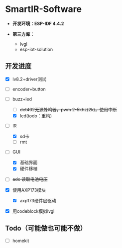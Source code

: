 # SmartIR-Software

- **开发环境：ESP-IDF 4.4.2**

- **第三方库：**

  - lvgl
  - esp-iot-solution






## 开发进度

- [x] lv8.2+driver测试
- [ ] encoder+button
- [ ] buzz+led
  - [ ] ~~det402无源蜂鸣器，pwm 2-5khz(2k)，使用中断~~
  - [x] led(todo：重构)
- [ ] IR
  - [x] sd卡
  - [ ] rmt
- [ ] GUI
  - [x] 基础界面
  - [x] 硬件移植
- [ ] ~~adc 读取电池电压~~
- [x] 使用AXP173模块
  - [x] axp173硬件层驱动
- [x] 用codeblock模拟lvgl





## Todo（可能做也可能不做）

- [ ] homekit